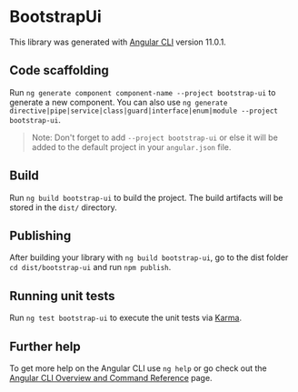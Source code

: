 # BootstrapUi

This library was generated with [Angular CLI](https://github.com/angular/angular-cli) version 11.0.1.

## Code scaffolding

Run `ng generate component component-name --project bootstrap-ui` to generate a new component. You can also use `ng generate directive|pipe|service|class|guard|interface|enum|module --project bootstrap-ui`.
> Note: Don't forget to add `--project bootstrap-ui` or else it will be added to the default project in your `angular.json` file. 

## Build

Run `ng build bootstrap-ui` to build the project. The build artifacts will be stored in the `dist/` directory.

## Publishing

After building your library with `ng build bootstrap-ui`, go to the dist folder `cd dist/bootstrap-ui` and run `npm publish`.

## Running unit tests

Run `ng test bootstrap-ui` to execute the unit tests via [Karma](https://karma-runner.github.io).

## Further help

To get more help on the Angular CLI use `ng help` or go check out the [Angular CLI Overview and Command Reference](https://angular.io/cli) page.
